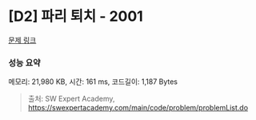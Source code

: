 # [D2] 파리 퇴치 - 2001 

[문제 링크](https://swexpertacademy.com/main/code/problem/problemDetail.do?contestProbId=AV5PzOCKAigDFAUq) 

### 성능 요약

메모리: 21,980 KB, 시간: 161 ms, 코드길이: 1,187 Bytes



> 출처: SW Expert Academy, https://swexpertacademy.com/main/code/problem/problemList.do